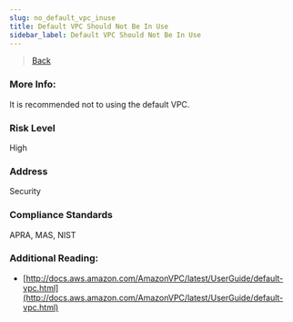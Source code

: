 ```yaml
---
slug: no_default_vpc_inuse
title: Default VPC Should Not Be In Use
sidebar_label: Default VPC Should Not Be In Use
---
```

> [Back](../../ec2monitoring)

### More Info:
It is recommended not to using the default VPC.

### Risk Level
High

### Address
Security

### Compliance Standards
APRA, MAS, NIST

### Additional Reading:
- [http://docs.aws.amazon.com/AmazonVPC/latest/UserGuide/default-vpc.html](http://docs.aws.amazon.com/AmazonVPC/latest/UserGuide/default-vpc.html) 

